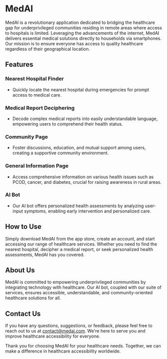 
# MedAI

MedAI is a revolutionary application dedicated to bridging the healthcare gap for underprivileged communities residing in remote areas where access to hospitals is limited. Leveraging the advancements of the internet, MedAI delivers essential medical solutions directly to households via smartphones. Our mission is to ensure everyone has access to quality healthcare regardless of their geographical location.

## Features

### Nearest Hospital Finder
- Quickly locate the nearest hospital during emergencies for prompt access to medical care.

### Medical Report Deciphering
- Decode complex medical reports into easily understandable language, empowering users to comprehend their health status.

### Community Page
- Foster discussions, education, and mutual support among users, creating a supportive community environment.

### General Information Page
- Access comprehensive information on various health issues such as PCOD, cancer, and diabetes, crucial for raising awareness in rural areas.

### AI Bot
- Our AI bot offers personalized health assessments by analyzing user-input symptoms, enabling early intervention and personalized care.

## How to Use

Simply download MedAI from the app store, create an account, and start accessing our range of healthcare services. Whether you need to find the nearest hospital, decipher a medical report, or seek personalized health assessments, MedAI has you covered.

## About Us

MedAI is committed to empowering underprivileged communities by integrating technology with healthcare. Our AI bot, coupled with our suite of services, ensures accessible, understandable, and community-oriented healthcare solutions for all.

## Contact Us

If you have any questions, suggestions, or feedback, please feel free to reach out to us at [contact@medai.com](mailto:contact@medai.com). We're here to serve you and improve healthcare accessibility for everyone.

Thank you for choosing MedAI for your healthcare needs. Together, we can make a difference in healthcare accessibility worldwide.
